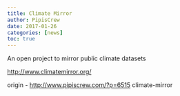```yaml
---
title: Climate Mirror
author: PipisCrew
date: 2017-01-26
categories: [news]
toc: true
---
```


An open project to mirror public climate datasets

http://www.climatemirror.org/

origin - http://www.pipiscrew.com/?p=6515 climate-mirror